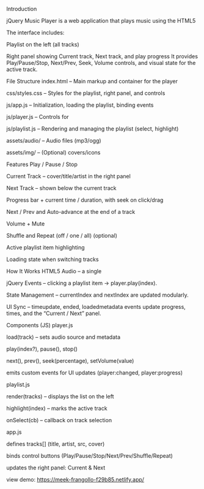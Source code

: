 Introduction

jQuery Music Player is a web application that plays music using the HTML5 <audio> element.

The interface includes:

Playlist on the left (all tracks)

Right panel showing Current track, Next track, and play progress
It provides Play/Pause/Stop, Next/Prev, Seek, Volume controls, and visual state for the active track.

File Structure
index.html – Main markup and container for the player

css/styles.css – Styles for the playlist, right panel, and controls

js/app.js – Initialization, loading the playlist, binding events

js/player.js – Controls for <audio> (play/pause/stop, next/prev, seek, volume)

js/playlist.js – Rendering and managing the playlist (select, highlight)

assets/audio/ – Audio files (mp3/ogg)

assets/img/ – (Optional) covers/icons

Features
Play / Pause / Stop

Current Track – cover/title/artist in the right panel

Next Track – shown below the current track

Progress bar + current time / duration, with seek on click/drag

Next / Prev and Auto-advance at the end of a track

Volume + Mute

Shuffle and Repeat (off / one / all) (optional)

Active playlist item highlighting

Loading state when switching tracks

How It Works
HTML5 Audio – a single <audio> element controls playback.

jQuery Events – clicking a playlist item → player.play(index).

State Management – currentIndex and nextIndex are updated modularly.

UI Sync – timeupdate, ended, loadedmetadata events update progress, times, and the “Current / Next” panel.

Components (JS)
player.js

load(track) – sets audio source and metadata

play(index?), pause(), stop()

next(), prev(), seek(percentage), setVolume(value)

emits custom events for UI updates (player:changed, player:progress)

playlist.js

render(tracks) – displays the list on the left

highlight(index) – marks the active track

onSelect(cb) – callback on track selection

app.js

defines tracks[] (title, artist, src, cover)

binds control buttons (Play/Pause/Stop/Next/Prev/Shuffle/Repeat)

updates the right panel: Current & Next


view demo: https://meek-frangollo-f29b85.netlify.app/
